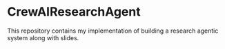 # CrewAIResearchAgent
This repository contains my implementation of building a research agentic system along with slides. 
